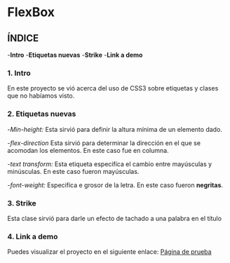 # FlexBox
## ÍNDICE
-**Intro**
-**Etiquetas nuevas**
-**Strike**
-**Link a demo**

### 1. Intro
En este proyecto se vió acerca del uso de CSS3 sobre etiquetas y clases que no habíamos visto.

### 2. Etiquetas nuevas
-_Min-height:_
Esta sirvió para definir la altura mínima de un elemento dado.

-_flex-direction_
Esta sirvió para determinar la dirección en el que se acomodan los elementos. En este caso fue en columna.

-_text transform:_
Esta etiqueta especifíca el cambio entre mayúsculas y minúsculas. En este caso fueron mayúsculas.

-_font-weight:_
Especifíca e grosor de la letra. En este caso fueron **negritas**.

### 3. Strike
Esta clase sirvió para darle un efecto de tachado a una palabra en el título

### 4. Link a demo
Puedes visualizar el proyecto en el siguiente enlace: [Página de prueba]()
